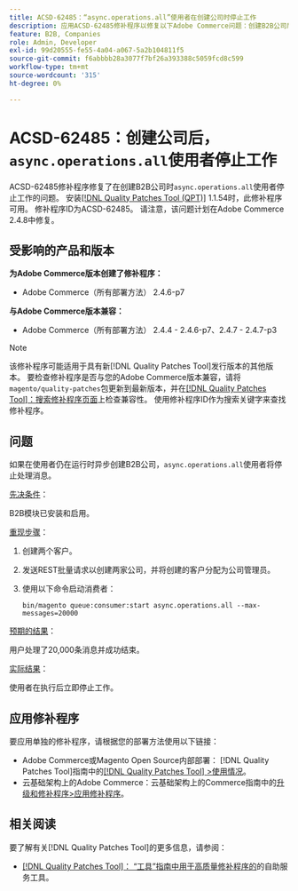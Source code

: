 ```yaml
---
title: ACSD-62485：“async.operations.all”使用者在创建公司时停止工作
description: 应用ACSD-62485修补程序以修复以下Adobe Commerce问题：创建B2B公司后，“async.operations.all”使用者停止工作。
feature: B2B, Companies
role: Admin, Developer
exl-id: 99d20555-fe55-4a04-a067-5a2b104811f5
source-git-commit: f6abbbb28a3077f7bf26a393388c5059fcd8c599
workflow-type: tm+mt
source-wordcount: '315'
ht-degree: 0%

---
```


# ACSD-62485：创建公司后，`async.operations.all`使用者停止工作

ACSD-62485修补程序修复了在创建B2B公司时`async.operations.all`使用者停止工作的问题。 安装[[!DNL Quality Patches Tool (QPT)]](/help/tools/quality-patches-tool/quality-patches-tool-to-self-serve-quality-patches.md) 1.1.54时，此修补程序可用。 修补程序ID为ACSD-62485。 请注意，该问题计划在Adobe Commerce 2.4.8中修复。

## 受影响的产品和版本

**为Adobe Commerce版本创建了修补程序：**

* Adobe Commerce（所有部署方法） 2.4.6-p7

**与Adobe Commerce版本兼容：**

* Adobe Commerce（所有部署方法） 2.4.4 - 2.4.6-p7、2.4.7 - 2.4.7-p3

>[!NOTE]
>
>该修补程序可能适用于具有新[!DNL Quality Patches Tool]发行版本的其他版本。 要检查修补程序是否与您的Adobe Commerce版本兼容，请将`magento/quality-patches`包更新到最新版本，并在[[!DNL Quality Patches Tool]：搜索修补程序页面](https://experienceleague.adobe.com/tools/commerce-quality-patches/index.html)上检查兼容性。 使用修补程序ID作为搜索关键字来查找修补程序。

## 问题

如果在使用者仍在运行时异步创建B2B公司，`async.operations.all`使用者将停止处理消息。

<u>先决条件</u>：

B2B模块已安装和启用。

<u>重现步骤</u>：

1. 创建两个客户。
1. 发送REST批量请求以创建两家公司，并将创建的客户分配为公司管理员。
1. 使用以下命令启动消费者：

   ``` bin/magento queue:consumer:start async.operations.all --max-messages=20000 ```

<u>预期的结果</u>：

用户处理了20,000条消息并成功结束。

<u>实际结果</u>：

使用者在执行后立即停止工作。

## 应用修补程序

要应用单独的修补程序，请根据您的部署方法使用以下链接：

* Adobe Commerce或Magento Open Source内部部署： [!DNL Quality Patches Tool]指南中的[[!DNL Quality Patches Tool] >使用情况](/help/tools/quality-patches-tool/usage.md)。
* 云基础架构上的Adobe Commerce：云基础架构上的Commerce指南中的[升级和修补程序>应用修补程序](https://experienceleague.adobe.com/docs/commerce-cloud-service/user-guide/develop/upgrade/apply-patches.html)。

## 相关阅读

要了解有关[!DNL Quality Patches Tool]的更多信息，请参阅：

* [[!DNL Quality Patches Tool]： “工具”指南中用于高质量修补程序的](/help/tools/quality-patches-tool/quality-patches-tool-to-self-serve-quality-patches.md)的自助服务工具。
